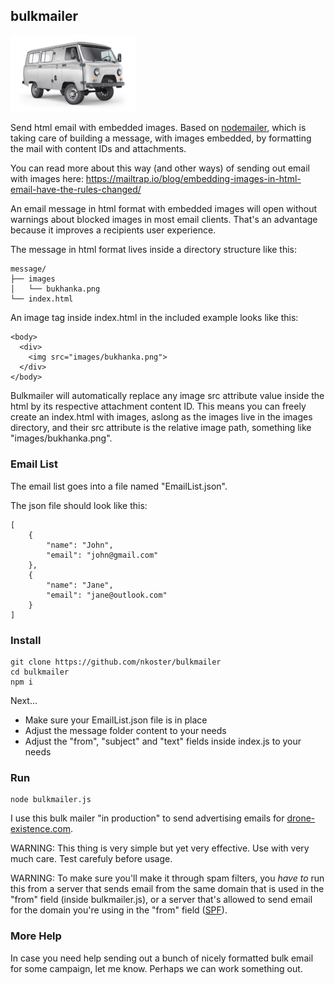 ## bulkmailer

<img src="https://raw.githubusercontent.com/nkoster/bulkmailer/master/message/images/bukhanka.png" alt="UAZ Bukhanka" width="200"/>

Send html email with embedded images. Based on [nodemailer](https://nodemailer.com/), which is taking care of
building a message, with images embedded, by formatting the mail with content IDs and attachments.

You can read more about this way (and other ways) of sending out email with images here: https://mailtrap.io/blog/embedding-images-in-html-email-have-the-rules-changed/

An email message in html format with embedded images will open without warnings about blocked images in most email clients.
That's an advantage because it improves a recipients user experience.

The message in html format lives inside a directory structure like this:

```
message/
├── images
│   └── bukhanka.png
└── index.html
```

An image tag inside index.html in the included example looks like this:

```
<body>
  <div>
    <img src="images/bukhanka.png">
  </div>
</body>
```

Bulkmailer will automatically replace any image src attribute value inside the html by its respective attachment content ID.
This means you can freely create an index.html with images, aslong as the images live in the images directory,
and their src attribute is the relative image path, something like "images/bukhanka.png".

### Email List

The email list goes into a file named "EmailList.json".

The json file should look like this:

```
[
    {
        "name": "John",
        "email": "john@gmail.com"
    },
    {
        "name": "Jane",
        "email": "jane@outlook.com"
    }
]
```

### Install

```
git clone https://github.com/nkoster/bulkmailer
cd bulkmailer
npm i
```
Next...

* Make sure your EmailList.json file is in place
* Adjust the message folder content to your needs
* Adjust the "from", "subject" and "text" fields inside index.js to your needs

### Run

```
node bulkmailer.js
```

I use this bulk mailer "in production" to send advertising emails for [drone-existence.com](https://drone-existence.com).

WARNING: This thing is very simple but yet very effective. Use with very much care. Test carefuly before usage.

WARNING: To make sure you'll make it through spam filters, you _have to_ run this from a server that sends email from the same domain that is used in the "from" field (inside bulkmailer.js), or a server that's allowed to send email for the domain you're using in the "from" field ([SPF](https://en.wikipedia.org/wiki/Sender_Policy_Framework)).

### More Help

In case you need help sending out a bunch of nicely formatted bulk email for some campaign, let me know.
Perhaps we can work something out.

